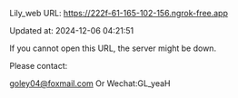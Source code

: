 Lily_web URL: https://222f-61-165-102-156.ngrok-free.app

Updated at: 2024-12-06 04:21:51

If you cannot open this URL, the server might be down.

Please contact: 

goley04@foxmail.com Or Wechat:GL_yeaH